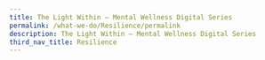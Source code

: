 ```yaml
---
title: The Light Within – Mental Wellness Digital Series
permalink: /what-we-do/Resilience/permalink
description: The Light Within – Mental Wellness Digital Series
third_nav_title: Resilience
---
```

